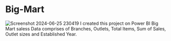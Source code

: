 # Big-Mart
![Screenshot 2024-06-25 230419](https://github.com/MTA037/Big-Mart/assets/144056952/ea7058a8-a83c-4dc0-8060-9dc15b698191)
I created this project on Power BI
Big Mart saless Data comprises of Branches, Outlets, Total Items, Sum of Sales, Outlet sizes and Established Year.
